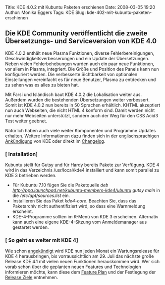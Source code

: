 Title: KDE 4.0.2 mit Kubuntu Paketen erschienen
Date: 2008-03-05 19:20
Author: Monika Eggers
Tags: KDE
Slug: kde-402-mit-kubuntu-paketen-erschienen

<h2>
<strong>Die KDE Community veröffentlicht die zweite Übersetzungs- und
Serviceversion von KDE 4.0  



</strong>

</h2>

KDE 4.0.2 enthält neue Plasma Funktionen, diverse Fehlerbereinigungen,
Geschwindigkeitsverbesserungen und ein Update der Übersetzungen. Neben
vielen Fehlerbehebungen wurden auch ein paar neue Funktionen, vor allem
in Plasma, integriert. Die Größe und Position des Panels kann nun
konfiguriert werden. Die verbesserte Sichtbarkeit von optionalen
Einstellungen vereinfacht es für neue Benutzer, Plasma zu entdecken und
zu sehen was es alles zu bieten hat.


Mit Farsi und Isländisch baut KDE 4.0.2 die Lokalisation weiter aus.
Außerdem wurden die bestehenden Übersetzungen weiter verbessert. Somit
ist KDE 4.0.2 nun bereits in 50 Sprachen erhältlich. KHTML akzeptiert
nun auch Webseiten, die nicht HTML 4 konform sind. Damit werden nicht
nur mehr Webseiten unterstützt, sondern auch der Weg für den CSS Acid3
Test weiter geebnet.


<!--break--><!--break-->

Natürlich haben auch viele weiter Komponenten und Programme Updates
erhalten. Weitere Informationen dazu finden sich in der
[englischsprachigen
Ankündigung](http://www.kde.org/announcements/announce-4.0.2.php "http://www.kde.org/announcements/announce-4.0.2.php") von KDE oder direkt im
[Changelog](http://www.kde.org/announcements/changelogs/changelog4_0_1to4_0_2.php "http://www.kde.org/announcements/changelogs/changelog4_0_1to4_0_2.php").





### [ Installation]


Kubuntu stellt für Gutsy und für Hardy bereits Pakete zur Verfügung. KDE
4 wird in das Verzeichnis /usr/local/kde4 installiert und kann somit
parallel zu KDE 3 betrieben werden.


-   Für Kubuntu 7.10 fügen Sie die Paketquelle *deb
    <http://ppa.launchpad.net/kubuntu-members-kde4/ubuntu> gutsy main*
    in die */etc/apt/sources.list* ein.
-   Installieren Sie das Paket *kde4-core*. Beachten Sie, dass das
    Paketarchiv nicht authentifiziert wird, so dass eine Warnmeldung
    erscheint.
-   KDE-4-Programme sollten im K-Menü von KDE 3 erscheinen. Alternativ
    kann auch eine eigene KDE-4-Sitzung vom Anmeldemanager aus gestartet
    werden.


### [ So geht es weiter mit KDE 4]


Wie schon
[angekündigt](../../../../nachrichten/software/kde/releasefahrplan-f-r-kde-4 "http://www.kubuntu-de.org/nachrichten/software/kde/releasefahrplan-f-r-kde-4") wird KDE nun jeden Monat ein Wartungsrelease für KDE 4
herausbringen, bis vorraussichtlich am 29. Juli das nächste große
Release KDE 4.1 mit vielen neuen Funktionen herauskommen wird. Wer sich
vorab schon über die geplanten neuen Features und Technologien
informieren möchte, kann diese dem [Feature
Plan](http://techbase.kde.org/index.php?title=Schedules/KDE4/4.1_Feature_Plan "http://techbase.kde.org/index.php?title=Schedules/KDE4/4.1_Feature_Plan") und der Festlegung der [Release
Ziele](http://techbase.kde.org/index.php?title=Schedules/KDE4/4.1_Release_Goals "http://techbase.kde.org/index.php?title=Schedules/KDE4/4.1_Release_Goals") entnehmen.



